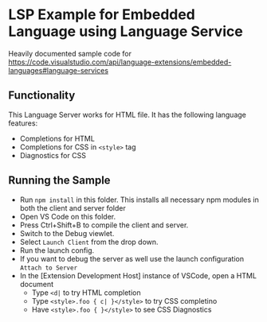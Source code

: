 # LSP Example for Embedded Language using Language Service

Heavily documented sample code for https://code.visualstudio.com/api/language-extensions/embedded-languages#language-services

## Functionality

This Language Server works for HTML file. It has the following language features:
- Completions for HTML
- Completions for CSS in `<style>` tag
- Diagnostics for CSS

## Running the Sample

- Run `npm install` in this folder. This installs all necessary npm modules in both the client and server folder
- Open VS Code on this folder.
- Press Ctrl+Shift+B to compile the client and server.
- Switch to the Debug viewlet.
- Select `Launch Client` from the drop down.
- Run the launch config.
- If you want to debug the server as well use the launch configuration `Attach to Server`
- In the [Extension Development Host] instance of VSCode, open a HTML document
  - Type `<d|` to try HTML completion
  - Type `<style>.foo { c| }</style>` to try CSS completino
  - Have `<style>.foo { }</style>` to see CSS Diagnostics
